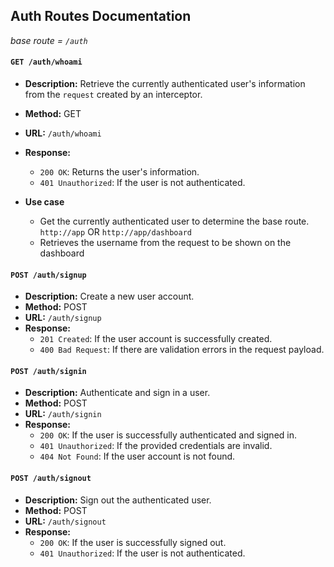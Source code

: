 ## Auth Routes Documentation

_base route = `/auth`_

#### `GET /auth/whoami`

- **Description:** Retrieve the currently authenticated user's information from the `request` created by an interceptor.
- **Method:** GET
- **URL:** `/auth/whoami`
- **Response:**

  - `200 OK`: Returns the user's information.
  - `401 Unauthorized`: If the user is not authenticated.

- **Use case**
  - Get the currently authenticated user to determine the base route. `http://app` OR `http://app/dashboard`
  - Retrieves the username from the request to be shown on the dashboard

#### `POST /auth/signup`

- **Description:** Create a new user account.
- **Method:** POST
- **URL:** `/auth/signup`
- **Response:**
  - `201 Created`: If the user account is successfully created.
  - `400 Bad Request`: If there are validation errors in the request payload.

#### `POST /auth/signin`

- **Description:** Authenticate and sign in a user.
- **Method:** POST
- **URL:** `/auth/signin`
- **Response:**
  - `200 OK`: If the user is successfully authenticated and signed in.
  - `401 Unauthorized`: If the provided credentials are invalid.
  - `404 Not Found`: If the user account is not found.

#### `POST /auth/signout`

- **Description:** Sign out the authenticated user.
- **Method:** POST
- **URL:** `/auth/signout`
- **Response:**
  - `200 OK`: If the user is successfully signed out.
  - `401 Unauthorized`: If the user is not authenticated.
